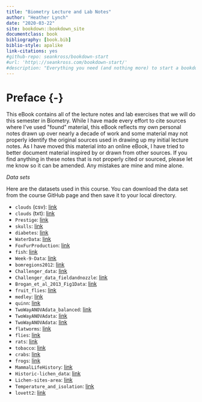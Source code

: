 ```yaml
--- 
title: "Biometry Lecture and Lab Notes"
author: "Heather Lynch"
date: "2020-03-22"
site: bookdown::bookdown_site
documentclass: book
bibliography: [book.bib]
biblio-style: apalike
link-citations: yes
#github-repo: seankross/bookdown-start
#url: 'http\://seankross.com/bookdown-start/'
#description: "Everything you need (and nothing more) to start a bookdown book."
---
```


# Preface {-}

This eBook contains all of the lecture notes and lab exercises that we will do this semester in Biometry. While I have made every effort to cite sources where I've used "found" material, this eBook reflects my own personal notes drawn up over nearly a decade of work and some material may not properly identify the original sources used in drawing up my initial lecture notes. As I have moved this material into an online eBook, I have tried to better document material inspired by or drawn from other sources. If you find anything in these notes that is not properly cited or sourced, please let me know so it can be amended. Any mistakes are mine and mine alone.

*Data sets*

Here are the datasets used in this course. You can download the data set from the course GitHub page and then save it to your local directory. 

* `clouds` (csv): [link](https://github.com/hlynch/Biometry2020/_data/clouds.csv)
* `clouds` (txt): [link](https://github.com/hlynch/Biometry2020/_data/clouds.txt)
* `Prestige`: [link](https://github.com/hlynch/Biometry2020/_data/Prestige.csv)
* `skulls`: [link](https://github.com/hlynch/Biometry2020/_data/skulls.txt)
* `diabetes`: [link](https://github.com/hlynch/Biometry2020/_data/diabetes.csv)
* `WaterData`: [link](https://github.com/hlynch/Biometry2020/_data/WaterData.csv)
* `FoxFurProduction`: [link](https://github.com/hlynch/Biometry2020/_data/FoxFurProduction.csv)   
* `fish`: [link](https://github.com/hlynch/Biometry2020/_data/fish.txt) 
* `Week-9-Data`: [link](https://github.com/hlynch/Biometry2020/_data/Week-9-Data.txt) 
* `bomregions2012`: [link](https://github.com/hlynch/Biometry2020/_data/bomregions2012.csv) 
* `Challenger_data`: [link](https://github.com/hlynch/Biometry2020/_data/challenger_data.csv) 
* `Challenger_data_fieldandnozzle`: [link](https://github.com/hlynch/Biometry2020/_data/Challenger_data_fieldandnozzle.csv) 
* `Brogan_et_al_2013_Fig1Data`: [link](https://github.com/hlynch/Biometry2020/_data/Brogan_et_al_2013_Fig1Data.xlsx) 
* `fruit_flies`: [link](https://github.com/hlynch/Biometry2020/_data/fruit_flies.csv) 
* `medley`: [link](https://github.com/hlynch/Biometry2020/_data/medley.csv) 
* `quinn`: [link](https://github.com/hlynch/Biometry2020/_data/quinn.csv) 
* `TwoWayANOVAdata_balanced`: [link](https://github.com/hlynch/Biometry2020/_data/TwoWayANOVAdata_balanced.csv) 
* `TwoWayANOVAdata`: [link](https://github.com/hlynch/Biometry2020/_data/TwoWayANOVAdata.csv) 
* `TwoWayANOVAdata`: [link](https://github.com/hlynch/Biometry2020/_data/TwoWayANOVAdata.csv) 
* `flatworms`: [link](https://github.com/hlynch/Biometry2020/_data/flatworms.csv) 
* `flies`: [link](https://github.com/hlynch/Biometry2020/_data/flies.txt) 
* `rats`: [link](https://github.com/hlynch/Biometry2020/_data/rats.txt) 
* `tobacco`: [link](https://github.com/hlynch/Biometry2020/_data/tobacco.csv) 
* `crabs`: [link](https://github.com/hlynch/Biometry2020/_data/crabs.csv) 
* `frogs`: [link](https://github.com/hlynch/Biometry2020/_data/frogs.csv) 
* `MammalLifeHistory`: [link](https://github.com/hlynch/Biometry2020/_data/MammalLifeHistory.csv) 
* `Historic-lichen_data`: [link](https://github.com/hlynch/Biometry2020/_data/Historic-lichen-data.xls) 
* `Lichen-sites-area`: [link](https://github.com/hlynch/Biometry2020/_data/Lichen-sites-area.xls) 
* `Temperature_and_isolation`: [link](https://github.com/hlynch/Biometry2020/_data/Temperature_and_isolation.xls) 
* `lovett2`: [link](https://github.com/hlynch/Biometry2020/_data/lovett2.csv) 

